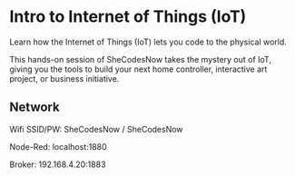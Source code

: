 # Intro to Internet of Things (IoT)
Learn how the Internet of Things (IoT) lets you code to the physical world.

This hands-on session of SheCodesNow takes the mystery out of IoT, giving you the tools to build your next home controller, interactive art project, or business initiative.


Network
-------

Wifi SSID/PW: SheCodesNow / SheCodesNow

Node-Red: localhost:1880

Broker: 192.168.4.20:1883
